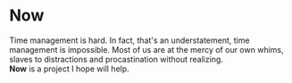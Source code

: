 # Now

Time management is hard.  In fact, that's an understatement, time management is impossible.  Most of us are at the mercy of our own whims, slaves to distractions and procastination without realizing.  
**Now** is a project I hope will help.  
  

